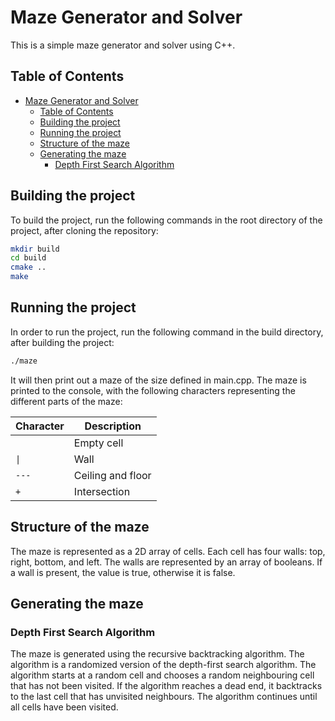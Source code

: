 # Maze Generator and Solver

This is a simple maze generator and solver using C++.

## Table of Contents
- [Maze Generator and Solver](#maze-generator-and-solver)
  - [Table of Contents](#table-of-contents)
  - [Building the project](#building-the-project)
  - [Running the project](#running-the-project)
  - [Structure of the maze](#structure-of-the-maze)
  - [Generating the maze](#generating-the-maze)
    - [Depth First Search Algorithm](#depth-first-search-algorithm)

## Building the project

To build the project, run the following commands in the root directory of the project, after cloning the repository:

``` bash
mkdir build
cd build
cmake ..
make
```
## Running the project

In order to run the project, run the following command in the build directory, after building the project:

``` bash
./maze
```

It will then print out a maze of the size defined in main.cpp. The maze is printed to the console, with the following characters representing the different parts of the maze:

| Character | Description       |
|-----------|-------------------|
| ` `       | Empty cell        |
| `\|`      | Wall              |
| `---`     | Ceiling and floor |
| `+`       | Intersection      |

## Structure of the maze

The maze is represented as a 2D array of cells. Each cell has four walls: top, right, bottom, and left. The walls are represented by an array of booleans. If a wall is present, the value is true, otherwise it is false.

## Generating the maze

### Depth First Search Algorithm
The maze is generated using the recursive backtracking algorithm. The algorithm is a randomized version of the depth-first search algorithm. The algorithm starts at a random cell and chooses a random neighbouring cell that has not been visited. If the algorithm reaches a dead end, it backtracks to the last cell that has unvisited neighbours. The algorithm continues until all cells have been visited.
